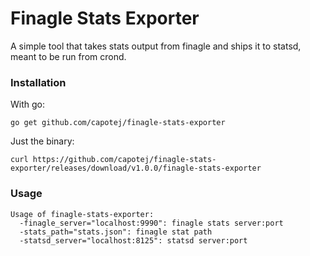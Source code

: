 # Finagle Stats Exporter

A simple tool that takes stats output from finagle and ships it to statsd, meant to be run from crond.

### Installation

With go:

    go get github.com/capotej/finagle-stats-exporter 

Just the binary:

    curl https://github.com/capotej/finagle-stats-exporter/releases/download/v1.0.0/finagle-stats-exporter

### Usage

    Usage of finagle-stats-exporter:
      -finagle_server="localhost:9990": finagle stats server:port
      -stats_path="stats.json": finagle stat path
      -statsd_server="localhost:8125": statsd server:port
